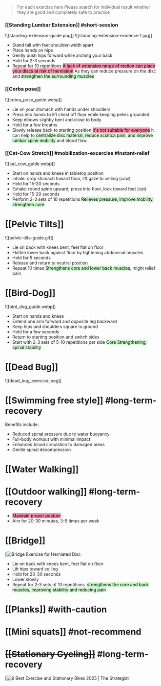 
>For each exercise here
>Please search for individual result whether they are good and completely safe to practice
### [[Standing Lumbar Extension]] #short-session
![[standing-extension-guide.png]]
![[standing-extension-evidence 1.jpg]]

- Stand tall with feet shoulder-width apart
- Place hands on hips
- Gently push hips forward while arching your back
- Hold for 2-3 seconds
- Repeat for 10 repetitions
<mark style="background: #FF5582A6;">A lack of extension range of motion can place your discs at risk of herniation</mark>
As they can reduce pressure on the disc and <mark style="background: #BBFABBA6;">strengthen the surrounding muscles</mark>
### [[Corba pose]]
![[cobra_pose_guide.webp]]

- Lie on your stomach with hands under shoulders
- Press into hands to lift chest off floor while keeping pelvis grounded
- Keep elbows slightly bent and close to body
- Hold for a few breaths
- Slowly release back to starting position
<mark style="background: #FF5582A6;">it's not suitable for everyone</mark>
It can help to <mark style="background: #BBFABBA6;">centralize disc material, reduce sciatica pain, and improve lumbar spine mobility</mark> and blood flow.
### [[Cat-Cow Stretch]] #mobilization-excercise #instant-relief
![[cat_cow_guide.webp]]
- Start on hands and knees in tabletop position
- Inhale: drop stomach toward floor, lift gaze to ceiling (cow)
- Hold for 15-20 seconds
- Exhale: round spine upward, press into floor, look toward feet (cat)
- Hold for 15-20 seconds
- Perform 2-3 sets of 10 repetitions
<mark style="background: #BBFABBA6;">Relieves pressure, improve mobility, strengthen core</mark>

# [[Pelvic Tilts]]
![[pelvic-tilts-guide.gif]]
- Lie on back with knees bent, feet flat on floor
- Flatten lower back against floor by tightening abdominal muscles
- Hold for 5 seconds
- Release and return to neutral position
- Repeat 10 times
<mark style="background: #BBFABBA6;">Strengthens core and lower back muscles</mark>, might relief pain

# [[Bird-Dog]]
![[bird_dog_guide.webp]]
- Start on hands and knees
- Extend one arm forward and opposite leg backward
- Keep hips and shoulders square to ground
- Hold for a few seconds
- Return to starting position and switch sides
- Start with 2-3 sets of 5-10 repetitions per side
<mark style="background: #BBFABBA6;">Core Strengthening, spinal stability</mark>

# [[Dead Bug]]
![[dead_bug_exercise.jpeg]]


# [[Swimming free style]]  #long-term-recovery
Benefits include:
- Reduced spinal pressure due to water buoyancy
- Full-body workout with minimal impact
- Enhanced blood circulation to damaged areas
- Gentle spinal decompression

# [[Water Walking]]

# [[Outdoor walking]] #long-term-recovery 
- <mark style="background: #FF5582A6;">Maintain proper posture</mark>
- Aim for 20-30 minutes, 3-5 times per week

# [[Bridge]]
[![Bridge Exercise for Herniated Disc](https://i.ytimg.com/vi/xKwwO_vrIYQ/maxresdefault.jpg)
- Lie on back with knees bent, feet flat on floor
- Lift hips toward ceiling
- Hold for 20-30 seconds
- Lower slowly
- Repeat for 2-3 sets of 10 repetitions
 <mark style="background: #BBFABBA6;">strengthens the core and back muscles, improving stability and reducing pain</mark>
# [[Planks]] #with-caution 
# [[Mini squats]] #not-recommend
# ~~[[Stationary Cycling]]~~ #long-term-recovery 
[![9 Best Exercise and Stationary Bikes 2025 | The Strategist](https://pyxis.nymag.com/v1/imgs/4ad/9df/e584f33dfc288590ddee772855ad4d7e3f-schwinn-ic3-bike.rsquare.w600.jpg)


